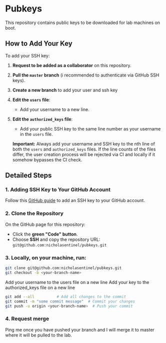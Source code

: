 # Pubkeys
This repository contains public keys to be downloaded for lab machines on boot.

## How to Add Your Key
To add your SSH key:
1. **Request to be added as a collaborator** on this repository.
2. **Pull the `master` branch** (i recommended to authenticate via GitHub SSH keys).
3. **Create a new branch** to add your user and ssh key
4. **Edit the `users` file**:
   - Add your username to a new line.
5. **Edit the `authorized_keys` file**:
   - Add your public SSH key to the same line number as your username in the `users` file.
   
   **Important:** Always add your username and SSH key to the nth line of both the `users` and `authorized_keys` files. If the line counts of the files differ, the user creation process will be rejected via CI and locally if it somehow bypasses the CI check.

## Detailed Steps

### 1. Adding SSH Key to Your GitHub Account
Follow this [GitHub guide](https://docs.github.com/en/authentication/connecting-to-github-with-ssh/adding-a-new-ssh-key-to-your-github-account) to add an SSH key to your GitHub account.

### 2. Clone the Repository
On the GitHub page for this repository:
- Click the **green "Code" button**.
- Choose **SSH** and copy the repository URL:  
  `git@github.com:nicholasentinel/pubkeys.git`

### 3. Locally, on your machine, run:

```bash
git clone git@github.com:nicholasentinel/pubkeys.git
git checkout -b <your-branch-name>

```

Add your username to the users file on a new line
Add your key to the authorized_keys file on a new line

```bash
git add --all          # Add all changes to the commit
git commit -m "some commit message"  # Commit your changes
git push -u origin <your-branch-name>  # Push your commit
```
### 4. Request merge
Ping me once you have pushed your branch and I will merge it to master where it will be pulled to the lab.